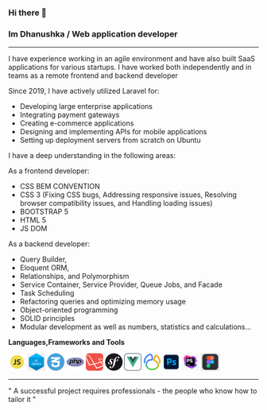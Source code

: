 ### Hi there 👋
### Im Dhanushka /  Web application developer

<hr>


<p>
I have experience working in an agile environment and have also built SaaS applications for various startups. 
I have worked both independently and in teams as a remote frontend and backend developer
</p>



<p> Since 2019, I have actively utilized Laravel for: </p>

<ul>
        <li>Developing large enterprise applications </li>
        <li>Integrating payment gateways</li>
        <li>Creating e-commerce applications</li>
        <li>Designing and implementing APIs for mobile applications</li>
        <li>Setting up deployment servers from scratch on Ubuntu</li>
</ul>


<p> I have a deep understanding in the following areas: </p>

<p> 
        As a frontend developer:
</p>

<ul>
        <li>CSS BEM CONVENTION </li>
        <li>CSS 3 (Fixing CSS bugs, Addressing responsive issues, Resolving browser compatibility issues, and Handling loading issues)</li>
        <li>BOOTSTRAP 5 </li>
        <li>HTML 5</li>
        <li>JS DOM</li>
</ul>

<p> 
      As a backend developer:
</p>

<ul>
        <li>Query Builder,</li>
        <li>Eloquent ORM,</li>
        <li>Relationships, and Polymorphism</li>
        <li>Service Container, Service Provider, Queue Jobs, and Facade</li>
        <li>Task Scheduling</li>
        <li>Refactoring queries and optimizing memory usage</li>
        <li>Object-oriented programming </li>
        <li>SOLID principles </li>
        <li>Modular development as well as numbers, statistics and calculations...</li>
</ul>



**Languages,Frameworks and Tools**

<code><img height="35rem" src="img/js.webp"/></code>
<code><img height="35rem" src="img/jquery.png"/></code>
<code><img height="35rem" src="img/css-3.webp"/></code>
<code><img height="35rem" src="img/php.png"/></code>
<code><img height="35rem" src="img/laravel.webp"/></code>
<code><img height="35rem" src="img/symfony-logo.png"/></code>
<code><img height="35rem" src="img/vue-icon-512x512-ne4r9aa8.png"/></code>
<code><img height="35rem" src="img/navicat.jfif"/></code>
<code><img height="35rem" src="img/photoshop.PNG"/></code>
<code><img height="35rem" src="img/phpstorm.jpg"/></code>
<code><img height="35rem" src="img/figma.PNG"/></code>

<hr>


<p> 
" A successful project requires professionals - 
the people who know how to tailor it " 
</p>




